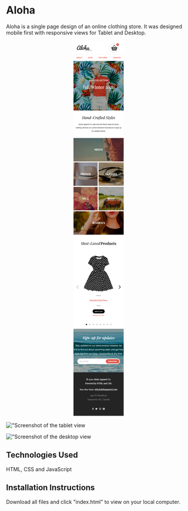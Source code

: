 # Aloha

Aloha is a single page design of an online clothing store. It was designed mobile first with responsive views for Tablet and Desktop.

<p align="center">
  <img src="https://github.com/jsaputo1/aloha/blob/master/docs/aloha-mobile-view.png" alt="screenshot of mobile view">
</p>

!["Screenshot of the tablet view](https://github.com/jsaputo1/aloha/blob/master/docs/aloha-tablet-view.png)

!["Screenshot of the desktop view](https://github.com/jsaputo1/aloha/blob/master/docs/aloha-desktop-view.png)

## Technologies Used

HTML, CSS and JavaScript

## Installation Instructions

Download all files and click "index.html" to view on your local computer.

